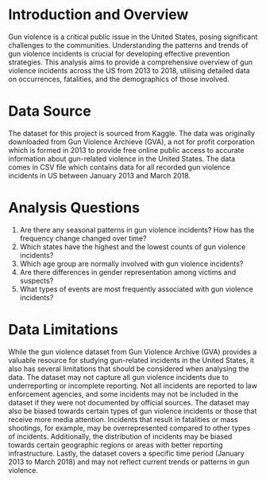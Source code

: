 # Introduction and Overview

Gun violence is a critical public issue in the United States, posing significant challenges to the communities. Understanding the patterns and trends of gun violence incidents is crucial for developing effective prevention strategies. This analysis aims to provide a comprehensive overview of gun violence incidents across the US from 2013 to 2018, utilising detailed data on occurrences, fatalities, and the demographics of those involved.

# Data Source
The dataset for this project is sourced from Kaggle. The data was originally downloaded from Gun Violence Archieve (GVA), a not for profit corporation which is formed in 2013 to provide free online public access to accurate information about gun-related violence in the United States. 
The data comes in CSV file which contains data for all recorded gun violence incidents in US between January 2013 and March 2018. 

# Analysis Questions
1. Are there any seasonal patterns in gun violence incidents? How has the frequency change changed over time? 
2. Which states have the highest and the lowest counts of gun violence incidents? 
3. Which age group are normally involved with gun violence incidents? 
4. Are there differences in gender representation among victims and suspects? 
5. What types of events are most frequently associated with gun violence incidents?

# Data Limitations
While the gun violence dataset from Gun Violence Archive (GVA) provides a valuable resource for studying gun-related incidents in the United States, it also has several limitations that should be considered when analysing the data. The dataset may not capture all gun violence incidents due to underreporting or incomplete reporting. Not all incidents are reported to law enforcement agencies, and some incidents may not be included in the dataset if they were not documented by official sources. The dataset may also be biased towards certain types of gun violence incidents or those that receive more media attention. Incidents that result in fatalities or mass shootings, for example, may be overrepresented compared to other types of incidents. Additionally, the distribution of incidents may be biased towards certain geographic regions or areas with better reporting infrastructure. Lastly, the dataset covers a specific time period (January 2013 to March 2018) and may not reflect current trends or patterns in gun violence. 
